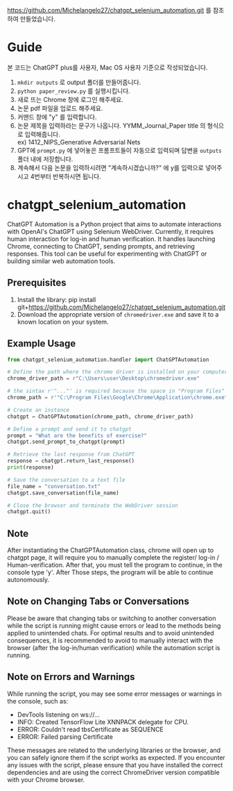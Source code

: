 https://github.com/Michelangelo27/chatgpt_selenium_automation.git 를 참조하여 만들었습니다.

# Guide
본 코드는 ChatGPT plus를 사용자, Mac OS 사용자 기준으로 작성되었습니다.

1. `mkdir outputs` 로 output 폴더를 만들어줍니다.
2. `python paper_review.py` 를 실행시킵니다.
3. 새로 뜨는 Chrome 창에 로그인 해주세요.
4. 논문 pdf 파일을 업로드 해주세요.
5. 커맨드 창에 "y" 를 입력합니다.
6. 논문 제목을 입력하라는 문구가 나옵니다. YYMM_Journal_Paper title 의 형식으로 입력해줍니다.  
   ex) 1412_NIPS_Generative Adversarial Nets
7. GPT에 `prompt.py` 에 넣어놓은 프롬프트들이 자동으로 입력되며 답변을 `outputs` 폴더 내에 저장합니다.
8. 계속해서 다음 논문을 입력하시려면 "계속하시겠습니까?" 에 y를 입력으로 넣어주시고 4번부터 반복하시면 됩니다.



# chatgpt_selenium_automation

ChatGPT Automation is a Python project that aims to automate interactions with OpenAI's ChatGPT using Selenium WebDriver. Currently, it requires human interaction for log-in and human verification. It handles launching Chrome, connecting to ChatGPT, sending prompts, and retrieving responses. This tool can be useful for experimenting with ChatGPT or building similar web automation tools.


## Prerequisites

1. Install the library: pip install git+https://github.com/Michelangelo27/chatgpt_selenium_automation.git
2. Download the appropriate version of `chromedriver.exe` and save it to a known location on your system.


## Example Usage

 ```python
from chatgpt_selenium_automation.handler import ChatGPTAutomation

# Define the path where the chrome driver is installed on your computer
chrome_driver_path = r"C:\Users\user\Desktop\chromedriver.exe"

# the sintax r'"..."' is required because the space in "Program Files" in the chrome path
chrome_path = r'"C:\Program Files\Google\Chrome\Application\chrome.exe"'

# Create an instance
chatgpt = ChatGPTAutomation(chrome_path, chrome_driver_path)

# Define a prompt and send it to chatgpt
prompt = "What are the benefits of exercise?"
chatgpt.send_prompt_to_chatgpt(prompt)

# Retrieve the last response from ChatGPT
response = chatgpt.return_last_response()
print(response)

# Save the conversation to a text file
file_name = "conversation.txt"
chatgpt.save_conversation(file_name)

# Close the browser and terminate the WebDriver session
chatgpt.quit()
   ```
   
   
## Note 

After instantiating the ChatGPTAutomation class, chrome will open up to chatgpt page, it will require you to manually complete the register/ log-in / Human-verification. After that, you must tell the program to continue, in the console type 'y'. After Those steps, the program will be able to continue autonomously.

## Note on Changing Tabs or Conversations

Please be aware that changing tabs or switching to another conversation while the script is running might cause errors or lead to the methods being applied to unintended chats. For optimal results and to avoid unintended consequences, it is recommended to avoid to manually interact with the browser (after the log-in/human verification) while the automation script is running.

   
   
## Note on Errors and Warnings

While running the script, you may see some error messages or warnings in the console, such as:
- DevTools listening on ws://...
- INFO: Created TensorFlow Lite XNNPACK delegate for CPU.
- ERROR: Couldn't read tbsCertificate as SEQUENCE
- ERROR: Failed parsing Certificate
   

These messages are related to the underlying libraries or the browser, and you can safely ignore them if the script works as expected. If you encounter any issues with the script, please ensure that you have installed the correct dependencies and are using the correct ChromeDriver version compatible with your Chrome browser.

   
   

